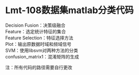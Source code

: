 # Lmt-108数据集matlab分类代码

Decision Fusion：决策级融合  
Feature：选定统计特征的集合  
Feature Selection：特征选择方法  
Plot：输出原数据时域和频域信号  
SVM：使用libsvm对两种方法的分类  
confusion_matrix1：混淆矩阵的生成  

注：所有代码的路径需要自行更改

